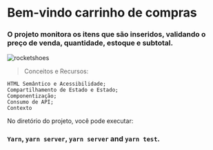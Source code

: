 # Bem-vindo carrinho de compras

### O projeto monitora os itens que são inseridos, validando o preço de venda, quantidade, estoque e subtotal. 

![rocketshoes](https://user-images.githubusercontent.com/58302084/166847868-395270bf-fea5-4af4-9794-0fa9264507d8.gif)

> Conceitos e Recursos: <br/>
>
`HTML Semântico e Acessibilidade;` <br/>
`Compartilhamento de Estado e Estado;` <br/>
`Componentização;` <br/>
`Consumo de API;` <br/>
`Contexto`

No diretório do projeto, você pode executar:
### `Yarn`, `yarn server`, `yarn server` and `yarn test`.
